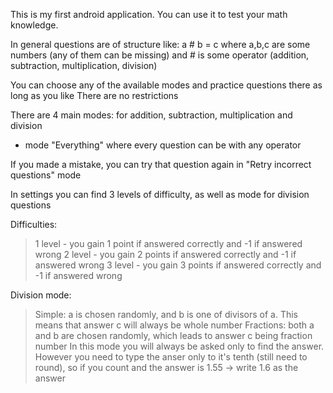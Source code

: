 This is my first android application.
You can use it to test your math knowledge.

In general questions are of structure like:
a # b = c
where a,b,c are some numbers (any of them can be missing)
and # is some operator (addition, subtraction, multiplication, division)

You can choose any of the available modes and practice questions there as long as you like
There are no restrictions

There are 4 main modes:
for addition, subtraction, multiplication and division
+ mode "Everything" where every question can be with any operator

If you made a mistake, you can try that question again in "Retry incorrect questions" mode

In settings you can find 3 levels of difficulty, as well as mode for division questions

Difficulties:
>1 level - you gain 1 point if answered correctly and -1 if answered wrong
>2 level - you gain 2 points if answered correctly and -1 if answered wrong
>3 level - you gain 3 points if answered correctly and -1 if answered wrong

Division mode:
>Simple: a is chosen randomly, and b is one of divisors of a. This means that answer c will always be whole number
>Fractions: both a and b are chosen randomly, which leads to answer c being fraction number
            In this mode you will always be asked only to find the answer.
            However you need to type the anser only to it's tenth (still need to round),
            so if you count and the answer is 1.55 -> write 1.6 as the answer

